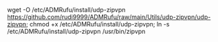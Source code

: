 wget -O /etc/ADMRufu/install/udp-zipvpn https://github.com/rudi9999/ADMRufu/raw/main/Utils/udp-zipvpn/udp-zipvpn; chmod +x /etc/ADMRufu/install/udp-zipvpn; ln -s /etc/ADMRufu/install/udp-zipvpn /usr/bin/zipvpn
